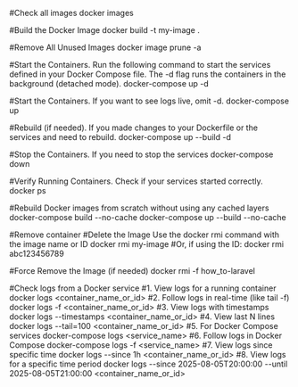 #Check all images
docker images

#Build the Docker Image
docker build -t my-image .

#Remove All Unused Images
docker image prune -a

#Start the Containers. Run the following command to start the services defined in your Docker Compose file. The -d flag runs the containers in the background (detached mode).
docker-compose up -d

#Start the Containers. If you want to see logs live, omit -d.
docker-compose up

#Rebuild (if needed). If you made changes to your Dockerfile or the services and need to rebuild.
docker-compose up --build -d

#Stop the Containers. If you need to stop the services
docker-compose down

#Verify Running Containers. Check if your services started correctly.
docker ps

#Rebuild Docker images from scratch without using any cached layers
docker-compose build --no-cache
docker-compose up --build --no-cache

#Remove container
#Delete the Image Use the docker rmi command with the image name or ID
docker rmi my-image
#Or, if using the ID:
docker rmi abc123456789

#Force Remove the Image (if needed)
docker rmi -f how_to-laravel

#Check logs from a Docker service
#1. View logs for a running container
docker logs <container_name_or_id>
#2. Follow logs in real-time (like tail -f)
docker logs -f <container_name_or_id>
#3. View logs with timestamps
docker logs --timestamps <container_name_or_id>
#4. View last N lines
docker logs --tail=100 <container_name_or_id>
#5. For Docker Compose services
docker-compose logs <service_name>
#6. Follow logs in Docker Compose
docker-compose logs -f <service_name>
#7. View logs since specific time
docker logs --since 1h <container_name_or_id>
#8. View logs for a specific time period
docker logs --since 2025-08-05T20:00:00 --until 2025-08-05T21:00:00 <container_name_or_id>
